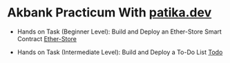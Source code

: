 # Akbank Practicum With [patika.dev](https://app.patika.de)
- Hands on Task (Beginner Level): Build and Deploy an Ether-Store Smart Contract [Ether-Store](/Ether-Store/)

- Hands on Task (Intermediate Level): Build and Deploy a To-Do List [Todo](/Todo/)



